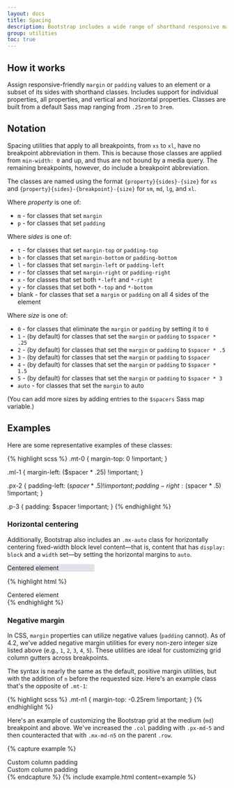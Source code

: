```yaml
---
layout: docs
title: Spacing
description: Bootstrap includes a wide range of shorthand responsive margin and padding utility classes to modify an element's appearance.
group: utilities
toc: true
---
```


## How it works

Assign responsive-friendly `margin` or `padding` values to an element or a subset of its sides with shorthand classes. Includes support for individual properties, all properties, and vertical and horizontal properties. Classes are built from a default Sass map ranging from `.25rem` to `3rem`.

## Notation

Spacing utilities that apply to all breakpoints, from `xs` to `xl`, have no breakpoint abbreviation in them. This is because those classes are applied from `min-width: 0` and up, and thus are not bound by a media query. The remaining breakpoints, however, do include a breakpoint abbreviation.

The classes are named using the format `{property}{sides}-{size}` for `xs` and `{property}{sides}-{breakpoint}-{size}` for `sm`, `md`, `lg`, and `xl`.

Where _property_ is one of:

-   `m` - for classes that set `margin`
-   `p` - for classes that set `padding`

Where _sides_ is one of:

-   `t` - for classes that set `margin-top` or `padding-top`
-   `b` - for classes that set `margin-bottom` or `padding-bottom`
-   `l` - for classes that set `margin-left` or `padding-left`
-   `r` - for classes that set `margin-right` or `padding-right`
-   `x` - for classes that set both `*-left` and `*-right`
-   `y` - for classes that set both `*-top` and `*-bottom`
-   blank - for classes that set a `margin` or `padding` on all 4 sides of the element

Where _size_ is one of:

-   `0` - for classes that eliminate the `margin` or `padding` by setting it to `0`
-   `1` - (by default) for classes that set the `margin` or `padding` to `$spacer * .25`
-   `2` - (by default) for classes that set the `margin` or `padding` to `$spacer * .5`
-   `3` - (by default) for classes that set the `margin` or `padding` to `$spacer`
-   `4` - (by default) for classes that set the `margin` or `padding` to `$spacer * 1.5`
-   `5` - (by default) for classes that set the `margin` or `padding` to `$spacer * 3`
-   `auto` - for classes that set the `margin` to auto

(You can add more sizes by adding entries to the `$spacers` Sass map variable.)

## Examples

Here are some representative examples of these classes:

{% highlight scss %}
.mt-0 {
margin-top: 0 !important;
}

.ml-1 {
margin-left: ($spacer \* .25) !important;
}

.px-2 {
padding-left: ($spacer * .5) !important;
  padding-right: ($spacer \* .5) !important;
}

.p-3 {
padding: $spacer !important;
}
{% endhighlight %}

### Horizontal centering

Additionally, Bootstrap also includes an `.mx-auto` class for horizontally centering fixed-width block level content—that is, content that has `display: block` and a `width` set—by setting the horizontal margins to `auto`.

<div class="bd-example">
  <div class="mx-auto" style="width: 200px; background-color: rgba(86,61,124,.15);">
    Centered element
  </div>
</div>

{% highlight html %}

<div class="mx-auto" style="width: 200px;">
  Centered element
</div>
{% endhighlight %}

### Negative margin

In CSS, `margin` properties can utilize negative values (`padding` cannot). As of 4.2, we've added negative margin utilities for every non-zero integer size listed above (e.g., `1`, `2`, `3`, `4`, `5`). These utilities are ideal for customizing grid column gutters across breakpoints.

The syntax is nearly the same as the default, positive margin utilities, but with the addition of `n` before the requested size. Here's an example class that's the opposite of `.mt-1`:

{% highlight scss %}
.mt-n1 {
margin-top: -0.25rem !important;
}
{% endhighlight %}

Here's an example of customizing the Bootstrap grid at the medium (`md`) breakpoint and above. We've increased the `.col` padding with `.px-md-5` and then counteracted that with `.mx-md-n5` on the parent `.row`.

{% capture example %}

<div class="row mx-md-n5">
  <div class="col px-md-5"><div class="p-3 border bg-light">Custom column padding</div></div>
  <div class="col px-md-5"><div class="p-3 border bg-light">Custom column padding</div></div>
</div>
{% endcapture %}
{% include example.html content=example %}
